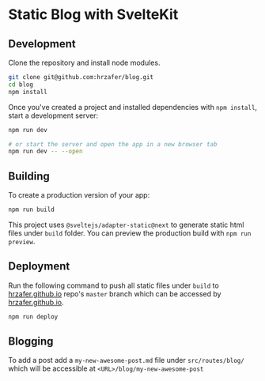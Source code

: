 # Static Blog with SvelteKit

## Development

Clone the repository and install node modules.

```bash
git clone git@github.com:hrzafer/blog.git
cd blog
npm install
```

Once you've created a project and installed dependencies with `npm install`, start a development server:

```bash
npm run dev

# or start the server and open the app in a new browser tab
npm run dev -- --open
```

## Building

To create a production version of your app:

```bash
npm run build
```

This project uses `@sveltejs/adapter-static@next` to generate static html files under `build` folder. You can preview the production build with `npm run preview`.


## Deployment

Run the following command to push all static files under `build` to [hrzafer.github.io](https://github.com/hrzafer/hrzafer.github.io) repo's `master` branch which can be accessed by [hrzafer.github.io](https://hrzafer.github.io/).

```bash
npm run deploy
```

## Blogging

To add a post add a `my-new-awesome-post.md` file under `src/routes/blog/` which will be accessible at `<URL>/blog/my-new-awesome-post`